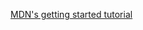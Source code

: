 [MDN's getting started tutorial](pages\learn\MDN-learn-web-developent\Getting_Started_With_The_Web\index.html)